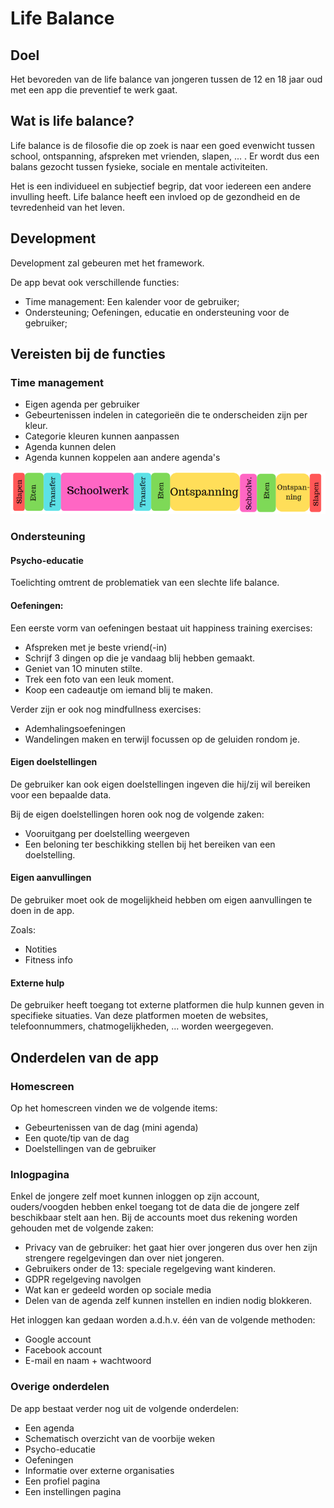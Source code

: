 # Life Balance
## Doel
Het bevoreden van de life balance van jongeren tussen de 12 en 18 jaar oud met een app die preventief te werk gaat.

## Wat is life balance?
Life balance is de filosofie die op zoek is naar een goed evenwicht tussen school, ontspanning, afspreken met vrienden, slapen, ... .
    Er wordt dus een balans gezocht tussen fysieke, sociale en mentale activiteiten.

Het is een individueel en subjectief begrip, dat voor iedereen een andere invulling heeft.
    Life balance heeft een invloed op de gezondheid en de tevredenheid van het leven.

## Development
Development zal gebeuren met het    framework.

De app bevat ook verschillende functies:
* Time management: Een kalender voor de gebruiker;
* Ondersteuning; Oefeningen, educatie en ondersteuning voor de gebruiker;

## Vereisten bij de functies
### Time management
* Eigen agenda per gebruiker
* Gebeurtenissen indelen in categorieën die te onderscheiden zijn per kleur.
* Categorie kleuren kunnen aanpassen
* Agenda kunnen delen
* Agenda kunnen koppelen aan andere agenda's

![Voorbeeld_Time_Management](./img/voorbeeld_time_management.PNG)

### Ondersteuning
#### Psycho-educatie
Toelichting omtrent de problematiek van een slechte life balance.

#### Oefeningen:
Een eerste vorm van oefeningen bestaat uit happiness training exercises:
* Afspreken met je beste vriend(-in)
* Schrijf 3 dingen op die je vandaag blij hebben gemaakt.
* Geniet van 1O minuten stilte.
* Trek een foto van een leuk moment.
* Koop een cadeautje om iemand blij te maken.

Verder zijn er ook nog mindfullness exercises:
* Ademhalingsoefeningen
* Wandelingen maken en terwijl focussen op de geluiden rondom je.

#### Eigen doelstellingen
De gebruiker kan ook eigen doelstellingen ingeven die hij/zij wil bereiken voor een bepaalde data.

Bij de eigen doelstellingen horen ook nog de volgende zaken:
* Vooruitgang per doelstelling weergeven
* Een beloning ter beschikking stellen bij het bereiken van een doelstelling.

#### Eigen aanvullingen
De gebruiker moet ook de mogelijkheid hebben om eigen aanvullingen te doen in de app.

Zoals:
* Notities 
* Fitness info

#### Externe hulp
De gebruiker heeft toegang tot externe platformen die hulp kunnen geven in specifieke situaties. Van deze platformen moeten de websites, telefoonnummers, chatmogelijkheden, ... worden weergegeven.

## Onderdelen van de app
### Homescreen
Op het homescreen vinden we de volgende items:
* Gebeurtenissen van de dag (mini agenda)
* Een quote/tip van de dag
* Doelstellingen van de gebruiker

### Inlogpagina
Enkel de jongere zelf moet kunnen inloggen op zijn account, ouders/voogden hebben enkel toegang tot de data die de jongere zelf beschikbaar stelt aan hen.
Bij de accounts moet dus rekening worden gehouden met de volgende zaken:
* Privacy van de gebruiker: het gaat hier over jongeren dus over hen zijn strengere regelgevingen dan over niet jongeren.
* Gebruikers onder de 13: speciale regelgeving want kinderen.
* GDPR regelgeving navolgen
* Wat kan er gedeeld worden op sociale media
* Delen van de agenda zelf kunnen instellen en indien nodig blokkeren.

Het inloggen kan gedaan worden a.d.h.v. één van de volgende methoden:
* Google account
* Facebook account
* E-mail en naam + wachtwoord

### Overige onderdelen
De app bestaat verder nog uit de volgende onderdelen:
* Een agenda
* Schematisch overzicht van de voorbije weken
* Psycho-educatie
* Oefeningen
* Informatie over externe organisaties
* Een profiel pagina
* Een instellingen pagina